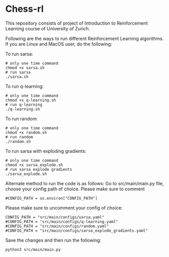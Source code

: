 # Chess-rl
This repository consists of project of Introduction to Reinforcement Learning course of University of Zurich.

Following are the ways to run different Reinforcement Learning algorithms.
If you are Linux and MacOS user, do the following:

To run sarsa:
```
# only one time command
chmod +x sarsa.sh
# run sarsa
./sarsa.sh
```

To run q-learning:
```
# only one time command
chmod +x q-learning.sh
# run q-learning
./q-learning.sh
```

To run random:
```
# only one time command
chmod +x random.sh
# run random 
./random.sh
```

To run sarsa with exploding gradients:
```
# only one time command
chmod +x sarsa_explode.sh
# run sarsa explode gradients 
./sarsa_explode.sh
```

Alternate method to run the code is as follows:
Go to src/main/main.py file, choose your config path of choice. 
Please make sure to comment 
```
#CONFIG_PATH = os.environ["CONFIG_PATH"]
```
Please make sure to uncomment your config of choice:
```
CONFIG_PATH = "src/main/configs/sarsa.yaml"
#CONFIG_PATH = "src/main/configs/q-learning.yaml"
#CONFIG_PATH = "src/main/configs/random.yaml"
#CONFIG_PATH = "src/main/configs/sarsa_explode_gradients.yaml"
```
Save the changes and then run the following:
```
python3 src/main/main.py
```


